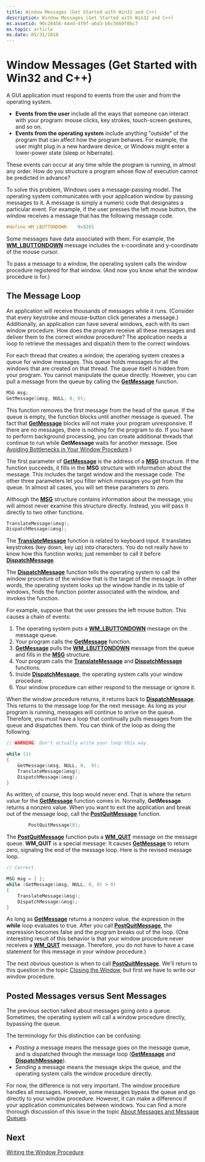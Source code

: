 ```yaml
---
title: Window Messages (Get Started with Win32 and C++)
description: Window Messages (Get Started with Win32 and C++)
ms.assetid: 90c20456-44ed-4f0f-a6d3-b6c5660f0bc7
ms.topic: article
ms.date: 05/31/2018
---
```


# Window Messages (Get Started with Win32 and C++)

A GUI application must respond to events from the user and from the operating system.

- **Events from the user** include all the ways that someone can interact with your program: mouse clicks, key strokes, touch-screen gestures, and so on.
- **Events from the operating system** include anything "outside" of the program that can affect how the program behaves. For example, the user might plug in a new hardware device, or Windows might enter a lower-power state (sleep or hibernate).

These events can occur at any time while the program is running, in almost any order. How do you structure a program whose flow of execution cannot be predicted in advance?

To solve this problem, Windows uses a message-passing model. The operating system communicates with your application window by passing messages to it. A message is simply a numeric code that designates a particular event. For example, if the user presses the left mouse button, the window receives a message that has the following message code.

```C++
#define WM_LBUTTONDOWN    0x0201
```

Some messages have data associated with them. For example, the [**WM\_LBUTTONDOWN**](/windows/desktop/inputdev/wm-lbuttondown) message includes the x-coordinate and y-coordinate of the mouse cursor.

To pass a message to a window, the operating system calls the window procedure registered for that window. (And now you know what the window procedure is for.)

## The Message Loop

An application will receive thousands of messages while it runs. (Consider that every keystroke and mouse-button click generates a message.) Additionally, an application can have several windows, each with its own window procedure. How does the program receive all these messages and deliver them to the correct window procedure? The application needs a loop to retrieve the messages and dispatch them to the correct windows.

For each thread that creates a window, the operating system creates a queue for window messages. This queue holds messages for all the windows that are created on that thread. The queue itself is hidden from your program. You cannot manipulate the queue directly. However, you can pull a message from the queue by calling the [**GetMessage**](/windows/desktop/api/winuser/nf-winuser-getmessage) function.

```C++
MSG msg;
GetMessage(&msg, NULL, 0, 0);
```

This function removes the first message from the head of the queue. If the queue is empty, the function blocks until another message is queued. The fact that [**GetMessage**](/windows/desktop/api/winuser/nf-winuser-getmessage) blocks will not make your program unresponsive. If there are no messages, there is nothing for the program to do. If you have to perform background processing, you can create additional threads that continue to run while **GetMessage** waits for another message. (See [Avoiding Bottlenecks in Your Window Procedure](writing-the-window-procedure.md).)

The first parameter of [**GetMessage**](/windows/desktop/api/winuser/nf-winuser-getmessage) is the address of a [**MSG**](/windows/win32/api/winuser/ns-winuser-msg) structure. If the function succeeds, it fills in the **MSG** structure with information about the message. This includes the target window and the message code. The other three parameters let you filter which messages you get from the queue. In almost all cases, you will set these parameters to zero.

Although the [**MSG**](/windows/win32/api/winuser/ns-winuser-msg) structure contains information about the message, you will almost never examine this structure directly. Instead, you will pass it directly to two other functions.

```C++
TranslateMessage(&msg); 
DispatchMessage(&msg);
```

The [**TranslateMessage**](/windows/desktop/api/winuser/nf-winuser-translatemessage) function is related to keyboard input. It translates keystrokes (key down, key up) into characters. You do not really have to know how this function works; just remember to call it before [**DispatchMessage**](/windows/desktop/api/winuser/nf-winuser-dispatchmessage).

The [**DispatchMessage**](/windows/desktop/api/winuser/nf-winuser-dispatchmessage) function tells the operating system to call the window procedure of the window that is the target of the message. In other words, the operating system looks up the window handle in its table of windows, finds the function pointer associated with the window, and invokes the function.

For example, suppose that the user presses the left mouse button. This causes a chain of events:

1. The operating system puts a [**WM\_LBUTTONDOWN**](/windows/desktop/inputdev/wm-lbuttondown) message on the message queue.
2. Your program calls the [**GetMessage**](/windows/desktop/api/winuser/nf-winuser-getmessage) function.
3. [**GetMessage**](/windows/desktop/api/winuser/nf-winuser-getmessage) pulls the [**WM\_LBUTTONDOWN**](/windows/desktop/inputdev/wm-lbuttondown) message from the queue and fills in the [**MSG**](/windows/win32/api/winuser/ns-winuser-msg) structure.
4. Your program calls the [**TranslateMessage**](/windows/desktop/api/winuser/nf-winuser-translatemessage) and [**DispatchMessage**](/windows/desktop/api/winuser/nf-winuser-dispatchmessage) functions.
5. Inside [**DispatchMessage**](/windows/desktop/api/winuser/nf-winuser-dispatchmessage), the operating system calls your window procedure.
6. Your window procedure can either respond to the message or ignore it.

When the window procedure returns, it returns back to [**DispatchMessage**](/windows/desktop/api/winuser/nf-winuser-dispatchmessage). This returns to the message loop for the next message. As long as your program is running, messages will continue to arrive on the queue. Therefore, you must have a loop that continually pulls messages from the queue and dispatches them. You can think of the loop as doing the following:

```C++
// WARNING: Don't actually write your loop this way.

while (1)      
{
    GetMessage(&msg, NULL, 0,  0);
    TranslateMessage(&msg); 
    DispatchMessage(&msg);
}
```

As written, of course, this loop would never end. That is where the return value for the [**GetMessage**](/windows/desktop/api/winuser/nf-winuser-getmessage) function comes in. Normally, **GetMessage** returns a nonzero value. When you want to exit the application and break out of the message loop, call the [**PostQuitMessage**](/windows/desktop/api/winuser/nf-winuser-postquitmessage) function.

```C++
        PostQuitMessage(0);
```

The [**PostQuitMessage**](/windows/desktop/api/winuser/nf-winuser-postquitmessage) function puts a [**WM\_QUIT**](/windows/desktop/winmsg/wm-quit) message on the message queue. **WM\_QUIT** is a special message: It causes [**GetMessage**](/windows/desktop/api/winuser/nf-winuser-getmessage) to return zero, signaling the end of the message loop. Here is the revised message loop.

```C++
// Correct.

MSG msg = { };
while (GetMessage(&msg, NULL, 0, 0) > 0)
{
    TranslateMessage(&msg);
    DispatchMessage(&msg);
}
```

As long as [**GetMessage**](/windows/desktop/api/winuser/nf-winuser-getmessage) returns a nonzero value, the expression in the **while** loop evaluates to true. After you call [**PostQuitMessage**](/windows/desktop/api/winuser/nf-winuser-postquitmessage), the expression becomes false and the program breaks out of the loop. (One interesting result of this behavior is that your window procedure never receives a [**WM\_QUIT**](/windows/desktop/winmsg/wm-quit) message. Therefore, you do not have to have a case statement for this message in your window procedure.)

The next obvious question is when to call [**PostQuitMessage**](/windows/desktop/api/winuser/nf-winuser-postquitmessage). We'll return to this question in the topic [Closing the Window](closing-the-window.md), but first we have to write our window procedure.

## Posted Messages versus Sent Messages

The previous section talked about messages going onto a queue. Sometimes, the operating system will call a window procedure directly, bypassing the queue.

The terminology for this distinction can be confusing:

-   *Posting* a message means the message goes on the message queue, and is dispatched through the message loop ([**GetMessage**](/windows/desktop/api/winuser/nf-winuser-getmessage) and [**DispatchMessage**](/windows/desktop/api/winuser/nf-winuser-dispatchmessage)).
-   *Sending* a message means the message skips the queue, and the operating system calls the window procedure directly.

For now, the difference is not very important. The window procedure handles all messages. However, some messages bypass the queue and go directly to your window procedure. However, it can make a difference if your application communicates between windows. You can find a more thorough discussion of this issue in the topic [About Messages and Message Queues](/windows/desktop/winmsg/about-messages-and-message-queues).

## Next

[Writing the Window Procedure](writing-the-window-procedure.md)
